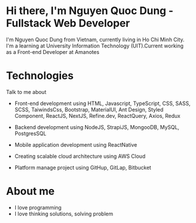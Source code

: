 # Hi there, I'm Nguyen Quoc Dung - Fullstack Web Developer

I'm Nguyen Quoc Dung from Vietnam, currently living in Ho Chi Minh City. I'm a learning at University Information Technology (UIT).Current working as a Front-end Developer at Amanotes
# Technologies
Talk to me about

- Front-end development using HTML, Javascript, TypeScript, CSS, SASS, SCSS, TaiwindsCss, Bootstrap, MaterialUI, Ant Design, Styled Component, ReactJS, NextJS, Refine.dev, ReactQuery, Axios, Redux

- Backend development using NodeJS, StrapiJS, MongooDB, MySQL, PostgresSQL

- Mobile application development using ReactNative

- Creating scalable cloud architecture using AWS Cloud

- Platform manage project using GitHup, GitLap, Bitbucket


# About me

- I love programming
- I love thinking solutions, solving problem
